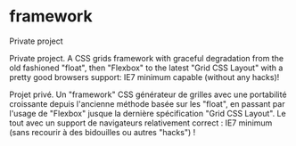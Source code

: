 # framework
Private project

Private project. A CSS grids framework with graceful degradation from the old fashioned "float", then "Flexbox" to the latest "Grid CSS Layout" with a pretty good browsers support: IE7 minimum capable (without any hacks)!

Projet privé. Un "framework" CSS générateur de grilles avec une portabilité croissante depuis l'ancienne méthode basée sur les "float", en passant par l'usage de "Flexbox" jusque la dernière spécification "Grid CSS Layout". Le tout avec un support de navigateurs relativement correct : IE7 minimum (sans recourir à des bidouilles ou autres "hacks") !
